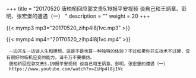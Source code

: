 +++
title = "20170520  唐柏桥回应郭文贵5.19报平安视频 谈自己和王炳章、彭明、张宏堡的遭遇（一） "
description = ""
weight = 20
+++

{{< mymp3 mp3="20170520_zihp4l8j1vc.mp3" >}}

{{< mymp4 mp4="20170520_zihp4l8j1vc.mp4" >}}

     一边开车一边谈人生和理想，這是不是也算一种独特的体验？不过如果你开车技术不过硬，没有很好的临机应变的能力，请千万不要模仿。 
     唐柏桥回应郭文贵5.19报平安视频 谈自己和王炳章、彭明、张宏堡的遭遇（一） 
     https://www.youtube.com/watch?v=ZiHp4l8j1Vc 
